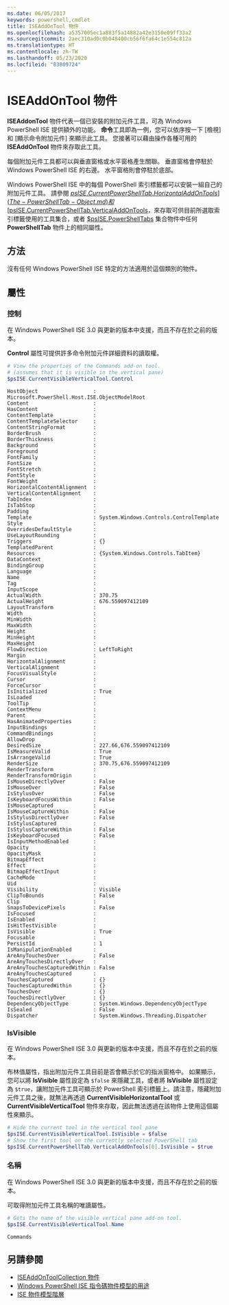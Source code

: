```yaml
---
ms.date: 06/05/2017
keywords: powershell,cmdlet
title: ISEAddOnTool 物件
ms.openlocfilehash: a5357005ec1a883f5a14882a42e3150e09ff33a2
ms.sourcegitcommit: 2aec310ad0c0b048400cb56f6fa64c1e554c812a
ms.translationtype: HT
ms.contentlocale: zh-TW
ms.lasthandoff: 05/23/2020
ms.locfileid: "83809724"
---
```

# <a name="the-iseaddontool-object"></a>ISEAddOnTool 物件

**ISEAddonTool** 物件代表一個已安裝的附加元件工具，可為 Windows PowerShell ISE 提供額外的功能。 **命令**工具即為一例，您可以依序按一下 [檢視]  和 [顯示命令附加元件]  來顯示此工具。 您接著可以藉由操作各種可用的 **ISEAddOnTool** 物件來存取此工具。

每個附加元件工具都可以與垂直窗格或水平窗格產生關聯。 垂直窗格會停駐於 Windows PowerShell ISE 的右邊。 水平窗格則會停駐於底部。

Windows PowerShell ISE 中的每個 PowerShell 索引標籤都可以安裝一組自己的附加元件工具。 請參閱 [$psISE.CurrentPowerShellTab.HorizontalAddOnTools](The-PowerShellTab-Object.md) 和 [$psISE.CurrentPowerShellTab.VerticalAddOnTools](The-PowerShellTab-Object.md)，來存取可供目前所選取索引標籤使用的工具集合，或者 [$psISE.PowerShellTabs](The-PowerShellTabCollection-Object.md) 集合物件中任何 **PowerShellTab** 物件上的相同屬性。

## <a name="methods"></a>方法

沒有任何 Windows PowerShell ISE 特定的方法適用於這個類別的物件。

## <a name="properties"></a>屬性

### <a name="control"></a>控制

在 Windows PowerShell ISE 3.0 與更新的版本中支援，而且不存在於之前的版本。

**Control** 屬性可提供許多命令附加元件詳細資料的讀取權。

```powershell
# View the properties of the Commands add-on tool.
# (assumes that it is visible in the vertical pane)
$psISE.CurrentVisibleVerticalTool.Control
```

```Output
HostObject                  : Microsoft.PowerShell.Host.ISE.ObjectModelRoot
Content                     :
HasContent                  :
ContentTemplate             :
ContentTemplateSelector     :
ContentStringFormat         :
BorderBrush                 :
BorderThickness             :
Background                  :
Foreground                  :
FontFamily                  :
FontSize                    :
FontStretch                 :
FontStyle                   :
FontWeight                  :
HorizontalContentAlignment  :
VerticalContentAlignment    :
TabIndex                    :
IsTabStop                   :
Padding                     :
Template                    : System.Windows.Controls.ControlTemplate
Style                       :
OverridesDefaultStyle       :
UseLayoutRounding           :
Triggers                    : {}
TemplatedParent             :
Resources                   : {System.Windows.Controls.TabItem}
DataContext                 :
BindingGroup                :
Language                    :
Name                        :
Tag                         :
InputScope                  :
ActualWidth                 : 370.75
ActualHeight                : 676.559097412109
LayoutTransform             :
Width                       :
MinWidth                    :
MaxWidth                    :
Height                      :
MinHeight                   :
MaxHeight                   :
FlowDirection               : LeftToRight
Margin                      :
HorizontalAlignment         :
VerticalAlignment           :
FocusVisualStyle            :
Cursor                      :
ForceCursor                 :
IsInitialized               : True
IsLoaded                    :
ToolTip                     :
ContextMenu                 :
Parent                      :
HasAnimatedProperties       :
InputBindings               :
CommandBindings             :
AllowDrop                   :
DesiredSize                 : 227.66,676.559097412109
IsMeasureValid              : True
IsArrangeValid              : True
RenderSize                  : 370.75,676.559097412109
RenderTransform             :
RenderTransformOrigin       :
IsMouseDirectlyOver         : False
IsMouseOver                 : False
IsStylusOver                : False
IsKeyboardFocusWithin       : False
IsMouseCaptured             :
IsMouseCaptureWithin        : False
IsStylusDirectlyOver        : False
IsStylusCaptured            :
IsStylusCaptureWithin       : False
IsKeyboardFocused           : False
IsInputMethodEnabled        :
Opacity                     :
OpacityMask                 :
BitmapEffect                :
Effect                      :
BitmapEffectInput           :
CacheMode                   :
Uid                         :
Visibility                  : Visible
ClipToBounds                : False
Clip                        :
SnapsToDevicePixels         : False
IsFocused                   :
IsEnabled                   :
IsHitTestVisible            :
IsVisible                   : True
Focusable                   :
PersistId                   : 1
IsManipulationEnabled       :
AreAnyTouchesOver           : False
AreAnyTouchesDirectlyOver   :
AreAnyTouchesCapturedWithin : False
AreAnyTouchesCaptured       :
TouchesCaptured             : {}
TouchesCapturedWithin       : {}
TouchesOver                 : {}
TouchesDirectlyOver         : {}
DependencyObjectType        : System.Windows.DependencyObjectType
IsSealed                    : False
Dispatcher                  : System.Windows.Threading.Dispatcher
```

### <a name="isvisible"></a>IsVisible

在 Windows PowerShell ISE 3.0 與更新的版本中支援，而且不存在於之前的版本。

布林值屬性，指出附加元件工具目前是否會顯示於它的指派窗格中。 如果顯示，您可以將 **IsVisible** 屬性設定為 `$false` 來隱藏工具，或者將 **IsVisible** 屬性設定為 `$true`，讓附加元件工具可顯示於 PowerShell 索引標籤上。請注意，隱藏附加元件工具之後，就無法再透過 **CurrentVisibleHorizontalTool** 或 **CurrentVisibleVerticalTool** 物件來存取，因此無法透過在該物件上使用這個屬性來顯示。

```powershell
# Hide the current tool in the vertical tool pane
$psISE.CurrentVisibleVerticalTool.IsVisible = $false
# Show the first tool on the currently selected PowerShell tab
$psISE.CurrentPowerShellTab.VerticalAddOnTools[0].IsVisible = $true
```

### <a name="name"></a>名稱

在 Windows PowerShell ISE 3.0 與更新的版本中支援，而且不存在於之前的版本。

可取得附加元件工具名稱的唯讀屬性。

```powershell
# Gets the name of the visible vertical pane add-on tool.
$psISE.CurrentVisibleVerticalTool.Name
```

```Output
Commands
```

## <a name="see-also"></a>另請參閱

- [ISEAddOnToolCollection 物件](The-ISEAddOnToolCollection-Object.md)
- [Windows PowerShell ISE 指令碼物件模型的用途](Purpose-of-the-Windows-PowerShell-ISE-Scripting-Object-Model.md)
- [ISE 物件模型階層](The-ISE-Object-Model-Hierarchy.md)
